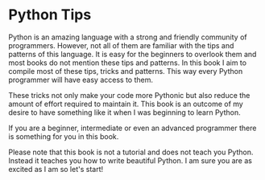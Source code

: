 Python Tips
=======

Python is an amazing language with a strong and friendly community of programmers. However, not all of them are familiar with the tips and patterns of this language. It is easy for the beginners to overlook them and most books do not mention these tips and patterns. In this book I aim to compile most of these tips, tricks and patterns. This way every Python programmer will have easy access to them.

These tricks not only make your code more Pythonic but also reduce the amount of effort required to maintain it. This book is an outcome of my desire to have something like it when I was beginning to learn Python.

If you are a beginner, intermediate or even an advanced programmer there is something for you in this book. 

Please note that this book is not a tutorial and does not teach you Python. Instead it teaches you how to write beautiful Python. I am sure you are as excited as I am so let's start! 